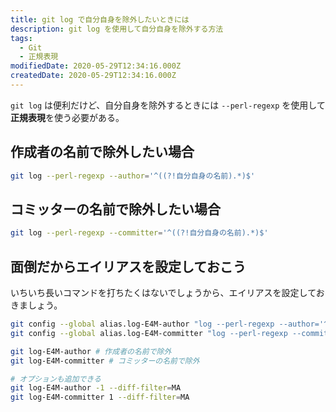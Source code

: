 ```yaml
---
title: git log で自分自身を除外したいときには
description: git log を使用して自分自身を除外する方法
tags:
  - Git
  - 正規表現
modifiedDate: 2020-05-29T12:34:16.000Z
createdDate: 2020-05-29T12:34:16.000Z
---
```


`git log` は便利だけど、自分自身を除外するときには `--perl-regexp` を使用して**正規表現**を使う必要がある。

## 作成者の名前で除外したい場合

```bash
git log --perl-regexp --author='^((?!自分自身の名前).*)$'
```

## コミッターの名前で除外したい場合

```bash
git log --perl-regexp --committer='^((?!自分自身の名前).*)$'
```

## 面倒だからエイリアスを設定しておこう

いちいち長いコマンドを打ちたくはないでしょうから、エイリアスを設定しておきましょう。

```bash
git config --global alias.log-E4M-author "log --perl-regexp --author='^((?!自分自身の名前).*)$'"
git config --global alias.log-E4M-committer "log --perl-regexp --committer='^((?!自分自身の名前).*)$'"

git log-E4M-author # 作成者の名前で除外
git log-E4M-committer # コミッターの名前で除外

# オプションも追加できる
git log-E4M-author -1 --diff-filter=MA
git log-E4M-committer 1 --diff-filter=MA
```
